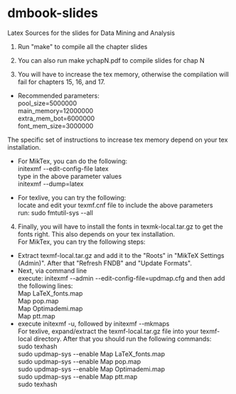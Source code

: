 # dmbook-slides
Latex Sources for the slides for Data Mining and Analysis


1. Run "make" to compile all the chapter slides

2. You can also run make ychapN.pdf to compile slides for chap N

3. You will have to increase the tex memory, otherwise the compilation
will fail for chapters 15, 16, and 17.
 - Recommended parameters:  
  pool_size=5000000  
  main_memory=12000000  
  extra_mem_bot=6000000  
  font_mem_size=3000000  

The specific set of instructions to increase tex memory depend on your tex installation. 
 - For MikTex, you can do the following:  
  initexmf --edit-config-file latex  
  type in the above parameter values  
  initexmf --dump=latex  

 - For texlive, you can try the following:  
  locate and edit your texmf.cnf file to include the above parameters  
  run: sudo fmtutil-sys --all  

4. Finally, you will have to install the fonts in texmk-local.tar.gz to get the fonts right. This also depends on your tex installation.  
For MikTex, you can try the following steps:  
  - Extract texmf-local.tar.gz and add it to the "Roots" in "MikTeX Settings (Admin)". After that "Refresh FNDB" and "Update Formats".  
  - Next, via command line  
   execute: initexmf --admin --edit-config-file=updmap.cfg and then add the following lines:  
    Map LaTeX_fonts.map  
    Map pop.map  
    Map Optimademi.map  
    Map ptt.map  
  - execute initexmf -u, followed by initexmf --mkmaps  
For texlive, expand/extract the texmf-local.tar.gz file into your texmf-local directory. After that you should run the following commands:  
  sudo texhash  
  sudo updmap-sys --enable Map LaTeX_fonts.map  
  sudo updmap-sys --enable Map pop.map  
  sudo updmap-sys --enable Map Optimademi.map  
  sudo updmap-sys --enable Map ptt.map  
  sudo texhash

